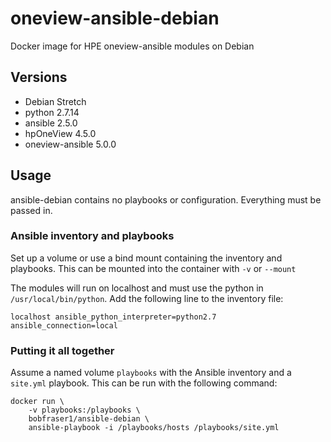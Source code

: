 # oneview-ansible-debian

Docker image for HPE oneview-ansible modules on Debian

## Versions

* Debian Stretch
* python 2.7.14
* ansible 2.5.0
* hpOneView 4.5.0
* oneview-ansible 5.0.0

## Usage

ansible-debian contains no playbooks or configuration. Everything must be passed in.

### Ansible inventory and playbooks

Set up a volume or use a bind mount containing the inventory and playbooks. This can be mounted into the container with `-v` or `--mount`

The modules will run on localhost and must use the python in `/usr/local/bin/python`. Add the following line to the inventory file:

```console
localhost ansible_python_interpreter=python2.7 ansible_connection=local
```

### Putting it all together

Assume a named volume `playbooks` with the Ansible inventory and a `site.yml` playbook. This can be run with the following command:

```console
docker run \
    -v playbooks:/playbooks \
    bobfraser1/ansible-debian \
    ansible-playbook -i /playbooks/hosts /playbooks/site.yml
```
